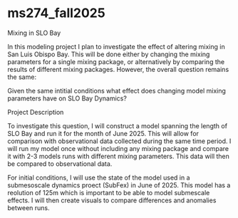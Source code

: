 # ms274_fall2025
Mixing in SLO Bay

In this modeling project I plan to investigate the effect of altering mixing in San Luis Obispo Bay. This will be done either by changing the mixing parameters for a single mixing package, or alternatively by comparing the results of different mixing packages. However, the overall question remains the same:

Given the same intitial conditions what effect does changing model mixing parameters have on SLO Bay Dynamics?

Project Description

To investigate this question, I will construct a model spanning the length of SLO Bay and run it for the month of June 2025. This will allow for comparison with observational data collected during the same time period. I will run my model once without including any mixing package and compare it with 2-3 models runs with different mixing parameters. This data will then be compared to observational data.

For initial conditions, I will use the state of the model used in a submesoscale dynamics proect (SubFex) in June of 2025. This model has a reolution of 125m which is important to be able to model submescale effects. I will then create visuals to compare differences and anomalies between runs.
